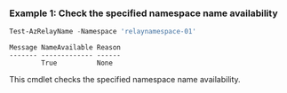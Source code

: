 ### Example 1: Check the specified namespace name availability
```powershell
Test-AzRelayName -Namespace 'relaynamespace-01'
```

```output
Message NameAvailable Reason
------- ------------- ------
        True          None
```

This cmdlet checks the specified namespace name availability.